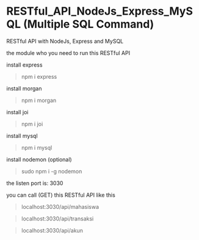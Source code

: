 # RESTful_API_NodeJs_Express_MySQL (Multiple SQL Command)
RESTful API with NodeJs, Express and MySQL

the module who you need to run this RESTful API

install express

> npm i express

install morgan

>npm i morgan

install joi

>npm i joi

install mysql

>npm i mysql

install nodemon (optional)

>sudo npm i -g nodemon

the listen port is: 3030

you can call (GET) this RESTful API like this

>localhost:3030/api/mahasiswa

>localhost:3030/api/transaksi

>localhost:3030/api/akun

